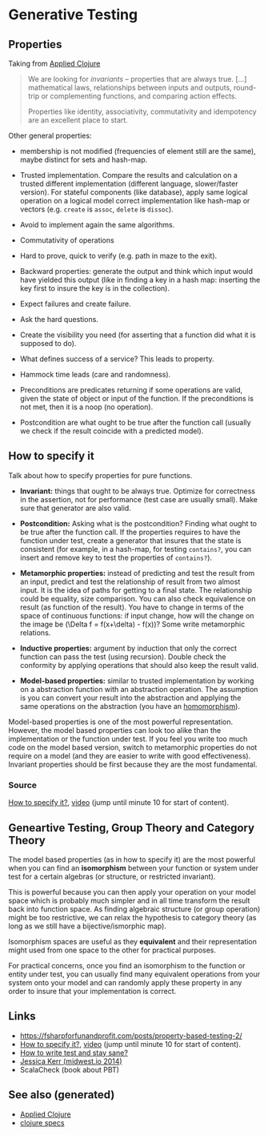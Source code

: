 # Generative Testing


## Properties

Taking from [Applied Clojure](20200430155637-applied_clojure.md)

> We are looking for *invariants* &#x2013; properties that are always true. [&#x2026;] mathematical laws, relationships between inputs and outputs, round-trip or complementing functions, and comparing action effects.
> 
> Properties like identity, associativity, commutativity and idempotency are an excellent place to start.

Other general properties:

-   membership is not modified (frequencies of element still are the same), maybe distinct for sets and hash-map.
-   Trusted implementation. Compare the results and calculation on a trusted different implementation (different language, slower/faster version). For stateful components (like database), apply same logical operation on a logical model correct implementation like hash-map or vectors (e.g. `create` is `assoc`, `delete` is `dissoc`).
-   Avoid to implement again the same algorithms.
-   Commutativity of operations
-   Hard to prove, quick to verify (e.g. path in maze to the exit).
-   Backward properties: generate the output and think which input would have yielded this output (like in finding a key in a hash map: inserting the key first to insure the key is in the collection).

-   Expect failures and create failure.
-   Ask the hard questions.
-   Create the visibility you need (for asserting that a function did what it is supposed to do).
-   What defines success of a service? This leads to property.
-   Hammock time leads (care and randomness).

-   Preconditions are predicates returning if some operations are valid, given the state of object or input of the function. If the preconditions is not met, then it is a noop (no operation).
-   Postcondition are what ought to be true after the function call (usually we check if the result coincide with a predicted model).


## How to specify it

Talk about how to specify properties for pure functions.

-   **Invariant:** things that ought to be always true. Optimize for correctness in the assertion, not for performance (test case are usually small). Make sure that generator are also valid.

-   **Postcondition:** Asking what is the postcondition? Finding what ought to be true after the function call. If the properties requires to have the function under test, create a generator that insures that the state is consistent (for example, in a hash-map, for testing `contains?`, you can insert and remove key to test the properties of `contains?`).

-   **Metamorphic properties:** instead of predicting and test the result from an input, predict and test the relationship of result from two almost input. It is the idea of paths for getting to a final state. The relationship could be equality, size comparison. You can also check equivalence on result (as function of the result). You have to change in terms of the space of continuous functions: if input change, how will the change on the image be \(\Delta f = f(x+\delta) - f(x)\)? Some write metamorphic relations.

-   **Inductive properties:** argument by induction that only the correct function can pass the test (using recursion). Double check the conformity by applying operations that should also keep the result valid.

-   **Model-based properties:** similar to trusted implementation by working on a abstraction function with an abstraction operation. The assumption is you can convert your result into the abstraction and applying the same operations on the abstraction (you have an [homomorphism](https://en.wikipedia.org/wiki/Homomorphism)).

Model-based properties is one of the most powerful representation. However, the model based properties can look too alike than the implementation or the function under test. If you feel you write too much code on the model based version, switch to metamorphic properties do not require on a model (and they are easier to write with good effectiveness). Invariant properties should be first because they are the most fundamental.


### Source

[How to specify it?](https://www.tfp2019.org/resources/tfp2019-how-to-specify-it.pdf), [video](https://www.youtube.com/watch?v=G0NUOst-53U) (jump until minute 10 for start of content).


## Geneartive Testing, Group Theory and Category Theory

The model based properties (as in how to specify it) are the most powerful when you can find an **isomorphism** between your function or system under test for a certain algebras (or structure, or restricted invariant).

This is powerful because you can then apply your operation on your model space which is probably much simpler and in all time transform the result back into function space. As finding algebraic structure (or group operation) might be too restrictive, we can relax the hypothesis to category theory (as long as we still have a bijective/ismorphic map).

Isomorphism spaces are useful as they **equivalent** and their representation might used from one space to the other for practical purposes.

For practical concerns, once you find an isomorphism to the function or entity under test, you can usually find many equivalent operations from your system onto your model and can randomly apply these property in any order to insure that your implementation is correct.


## Links

-   <https://fsharpforfunandprofit.com/posts/property-based-testing-2/>
-   [How to specify it?](https://www.tfp2019.org/resources/tfp2019-how-to-specify-it.pdf), [video](https://www.youtube.com/watch?v=G0NUOst-53U) (jump until minute 10 for start of content).
-   [How to write test and stay sane?](https://www.youtube.com/watch?v=zi0rHwfiX1Q)
-   [Jessica Kerr (midwest.io 2014)](https://www.youtube.com/watch?v=shngiiBfD80)
-   ScalaCheck (book about PBT)


## See also (generated)

-   [Applied Clojure](20200430155637-applied_clojure.md)
-   [clojure specs](20200430235013-specs.md)
